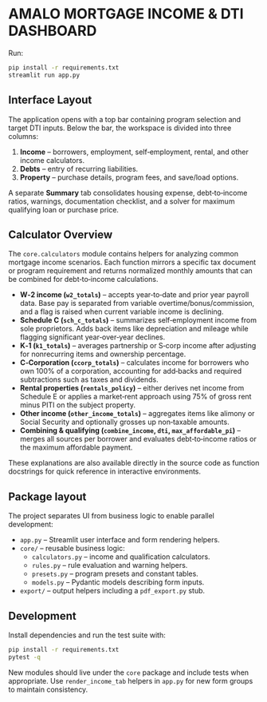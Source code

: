 # AMALO MORTGAGE INCOME & DTI DASHBOARD

Run:

```bash
pip install -r requirements.txt
streamlit run app.py
```

## Interface Layout

The application opens with a top bar containing program selection and target
DTI inputs. Below the bar, the workspace is divided into three columns:

1. **Income** – borrowers, employment, self‑employment, rental, and other
   income calculators.
2. **Debts** – entry of recurring liabilities.
3. **Property** – purchase details, program fees, and save/load options.

A separate **Summary** tab consolidates housing expense, debt‑to‑income ratios,
warnings, documentation checklist, and a solver for maximum qualifying loan or
purchase price.

## Calculator Overview

The `core.calculators` module contains helpers for analyzing common mortgage
income scenarios. Each function mirrors a specific tax document or program
requirement and returns normalized monthly amounts that can be combined for
debt‑to‑income calculations.

- **W‑2 income (`w2_totals`)** – accepts year‑to‑date and prior year payroll
  data. Base pay is separated from variable overtime/bonus/commission, and a
  flag is raised when current variable income is declining.
- **Schedule C (`sch_c_totals`)** – summarizes self‑employment income from sole
  proprietors. Adds back items like depreciation and mileage while flagging
  significant year‑over‑year declines.
- **K‑1 (`k1_totals`)** – averages partnership or S‑corp income after
  adjusting for nonrecurring items and ownership percentage.
- **C‑Corporation (`ccorp_totals`)** – calculates income for borrowers who own
  100% of a corporation, accounting for add‑backs and required subtractions
  such as taxes and dividends.
- **Rental properties (`rentals_policy`)** – either derives net income from
  Schedule E or applies a market‑rent approach using 75% of gross rent minus
  PITI on the subject property.
- **Other income (`other_income_totals`)** – aggregates items like alimony or
  Social Security and optionally grosses up non‑taxable amounts.
- **Combining & qualifying (`combine_income`, `dti`, `max_affordable_pi`)** –
  merges all sources per borrower and evaluates debt‑to‑income ratios or the
  maximum affordable payment.

These explanations are also available directly in the source code as function
docstrings for quick reference in interactive environments.

## Package layout

The project separates UI from business logic to enable parallel development:

- `app.py` – Streamlit user interface and form rendering helpers.
- `core/` – reusable business logic:
  - `calculators.py` – income and qualification calculators.
  - `rules.py` – rule evaluation and warning helpers.
  - `presets.py` – program presets and constant tables.
  - `models.py` – Pydantic models describing form inputs.
- `export/` – output helpers including a `pdf_export.py` stub.

## Development

Install dependencies and run the test suite with:

```bash
pip install -r requirements.txt
pytest -q
```

New modules should live under the `core` package and include tests when
appropriate. Use `render_income_tab` helpers in `app.py` for new form groups to
maintain consistency.

